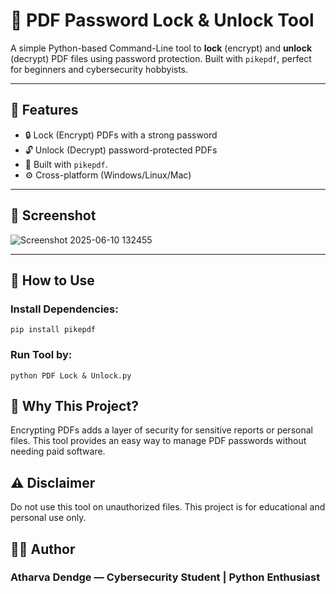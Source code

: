 # 🔐 PDF Password Lock & Unlock Tool

A simple Python-based Command-Line tool to **lock** (encrypt) and **unlock** (decrypt) PDF files using password protection. Built with `pikepdf`, perfect for beginners and cybersecurity hobbyists.

---

## 🧰 Features

- 🔒 Lock (Encrypt) PDFs with a strong password  
- 🔓 Unlock (Decrypt) password-protected PDFs    
- 🐍 Built with `pikepdf`.  
- ⚙️ Cross-platform (Windows/Linux/Mac)

---

## 📸 Screenshot

![Screenshot 2025-06-10 132455](https://github.com/user-attachments/assets/8e6bef8f-32fa-4564-8ed8-a852ec9cf30b)

---

## 🚀 How to Use

### Install Dependencies:

```In PowerShell 
pip install pikepdf
```

### Run Tool by:

```
python PDF Lock & Unlock.py
```

## 🧠 Why This Project?

Encrypting PDFs adds a layer of security for sensitive reports or personal files. This tool provides an easy way to manage PDF passwords without needing paid software.


## ⚠️ Disclaimer
Do not use this tool on unauthorized files. This project is for educational and personal use only.

## 👨‍💻 Author

###  Atharva Dendge — Cybersecurity Student | Python Enthusiast
